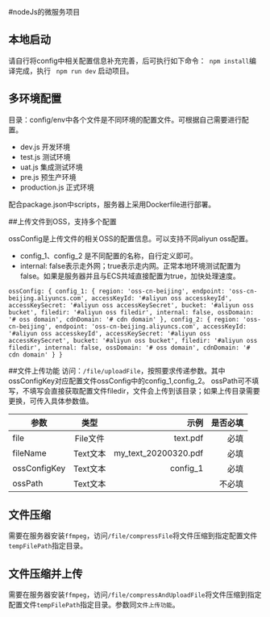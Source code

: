 #nodeJs的微服务项目

## 本地启动
请自行将config中相关配置信息补充完善，后可执行如下命令：` npm install`编译完成，执行 ` npm run dev` 启动项目。


## 多环境配置

目录：config/env中各个文件是不同环境的配置文件。可根据自己需要进行配置。

* dev.js 开发环境
* test.js 测试环境
* uat.js 集成测试环境
* pre.js 预生产环境
* production.js 正式环境

配合package.json中scripts，服务器上采用Dockerfile进行部署。

##上传文件到OSS，支持多个配置

ossConfig是上传文件的相关OSS的配置信息。可以支持不同aliyun oss配置。

* config_1、config_2 是不同配置的名称，自行定义即可。
* internal: false表示走外网；true表示走内网。正常本地环境测试配置为false。如果是服务器并且与ECS共域直接配置为true，加快处理速度。

`ossConfig: {
	config_1: {
      region: 'oss-cn-beijing',
      endpoint: 'oss-cn-beijing.aliyuncs.com',
      accessKeyId: '#aliyun oss accesskeyId',
      accessKeySecret: '#aliyun oss accessKeySecret',
      bucket: '#aliyun oss bucket',
      filedir: '#aliyun oss filedir',
      internal: false,
      ossDomain: '# oss domain',
      cdnDomain: '# cdn domain'
    },
    config_2: {
      region: 'oss-cn-beijing',
      endpoint: 'oss-cn-beijing.aliyuncs.com',
      accessKeyId: '#aliyun oss accesskeyId',
      accessKeySecret: '#aliyun oss accessKeySecret',
      bucket: '#aliyun oss bucket',
      filedir: '#aliyun oss filedir',
      internal: false,
      ossDomain: '# oss domain',
      cdnDomain: '# cdn domain'
    }
  }`

##文件上传功能
访问：`/file/uploadFile`，按照要求传递参数。其中 ossConfigKey对应配置文件ossConfig中的config_1,config_2。 ossPath可不填写，不填写会直接获取配置文件filedir，文件会上传到该目录；如果上传目录需要更换，可传入具体参数值。

|参数            | 类型           | 示例                  |是否必填      |
| ------------- |:-------------: | --------------------:| -----------:|
| file          | File文件       | text.pdf             | 必填         |
| fileName      | Text文本       | my_text_20200320.pdf | 必填         |
| ossConfigKey  | Text文本       | config_1             | 必填         |
| ossPath       | Text文本       |                      | 不必填       |

## 文件压缩
需要在服务器安装`ffmpeg`，访问`/file/compressFile`将文件压缩到指定配置文件`tempFilePath`指定目录。

## 文件压缩并上传
需要在服务器安装`ffmpeg`，访问`/file/compressAndUploadFile`将文件压缩到指定配置文件`tempFilePath`指定目录。参数同`文件上传功能`。

